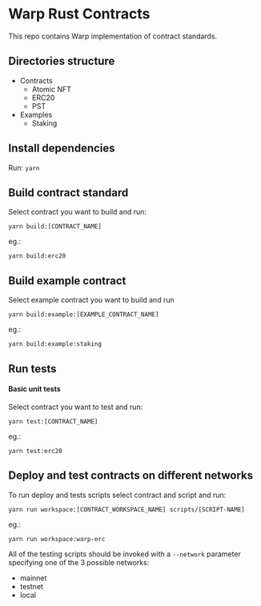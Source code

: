 # Warp Rust Contracts

This repo contains Warp implementation of contract standards.

## Directories structure

- Contracts
  - Atomic NFT
  - ERC20
  - PST
- Examples
  - Staking

## Install dependencies

Run:
`yarn`

## Build contract standard

Select contract you want to build and run:

`yarn build:[CONTRACT_NAME]`

eg.:

`yarn build:erc20 `

## Build example contract

Select example contract you want to build and run

`yarn build:example:[EXAMPLE_CONTRACT_NAME]`

eg.:

`yarn build:example:staking `

## Run tests

#### Basic unit tests

Select contract you want to test and run:

`yarn test:[CONTRACT_NAME]`

eg.:

`yarn test:erc20 `

## Deploy and test contracts on different networks

To run deploy and tests scripts select contract and script and run:

`
yarn run workspace:[CONTRACT_WORKSPACE_NAME] scripts/[SCRIPT-NAME]
`

eg.:

`
yarn run workspace:warp-erc
`

All of the testing scripts should be invoked with a `--network` parameter specifying one of the 3 possible networks:

- mainnet
- testnet
- local
